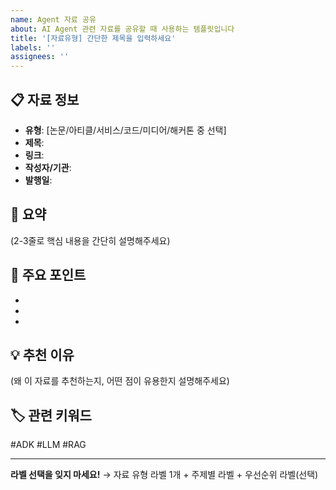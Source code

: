 ```yaml
---
name: Agent 자료 공유
about: AI Agent 관련 자료를 공유할 때 사용하는 템플릿입니다
title: '[자료유형] 간단한 제목을 입력하세요'
labels: ''
assignees: ''
---
```


## 📋 자료 정보
- **유형**: [논문/아티클/서비스/코드/미디어/해커톤 중 선택]
- **제목**: 
- **링크**: 
- **작성자/기관**: 
- **발행일**: 

## 📝 요약
(2-3줄로 핵심 내용을 간단히 설명해주세요)


## 🎯 주요 포인트
- 
- 
- 

## 💡 추천 이유
(왜 이 자료를 추천하는지, 어떤 점이 유용한지 설명해주세요)


## 🏷️ 관련 키워드
#ADK #LLM #RAG

---
**라벨 선택을 잊지 마세요!** 
→ 자료 유형 라벨 1개 + 주제별 라벨 + 우선순위 라벨(선택)